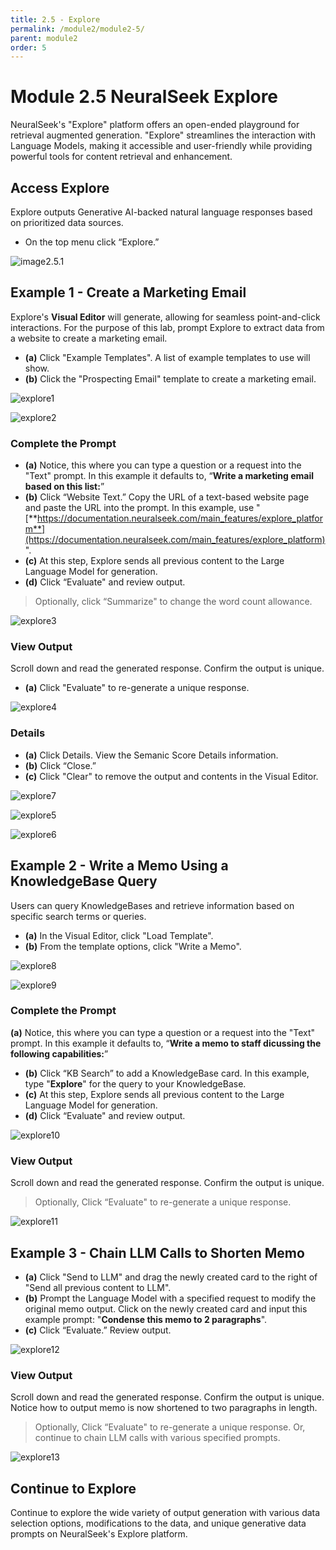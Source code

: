 ```yaml
---
title: 2.5 - Explore
permalink: /module2/module2-5/
parent: module2
order: 5
---
```


# Module 2.5 NeuralSeek Explore

NeuralSeek's "Explore" platform offers an open-ended playground for retrieval augmented generation. "Explore" streamlines the interaction with Language Models, making it accessible and user-friendly while providing powerful tools for content retrieval and enhancement.

## Access Explore

Explore outputs Generative AI-backed natural language responses based on prioritized data sources.

- On the top menu click “Explore.” 

![image2.5.1](images/image2.5.1.png)

## Example 1 - Create a Marketing Email

Explore's **Visual Editor** will generate, allowing for seamless point-and-click interactions. For the purpose of this lab, prompt Explore to extract data from a website to create a marketing email. 

- **(a)** Click "Example Templates". A list of example templates to use will show.
- **(b)** Click the "Prospecting Email" template to create a marketing email. 

![explore1](images/explore1.png)

![explore2](images/explore2.png)

### Complete the Prompt

- **(a)** Notice, this where you can type a question or a request into the "Text" prompt. In this example it defaults to, “**Write a marketing email based on this list:**” 
- **(b)** Click “Website Text.” Copy the URL of a text-based website page and paste the URL into the prompt. In this example, use "[**https://documentation.neuralseek.com/main_features/explore_platform**](https://documentation.neuralseek.com/main_features/explore_platform)". 
- **(c)** At this step, Explore sends all previous content to the Large Language Model for generation.
- **(d)** Click “Evaluate" and review output.
> Optionally, click “Summarize" to change the word count allowance. 

![explore3](images/explore3.png)

### View Output

Scroll down and read the generated response. Confirm the output is unique.

- **(a)** Click "Evaluate" to re-generate a unique response. 

![explore4](images/explore4.png)

### Details

- **(a)** Click Details. View the Semanic Score Details information. 
- **(b)** Click “Close.”
- **(c)** Click "Clear" to remove the output and contents in the Visual Editor. 

![explore7](images/explore7.png)

![explore5](images/explore5.png)

![explore6](images/explore6.png)

## Example 2 - Write a Memo Using a KnowledgeBase Query

Users can query KnowledgeBases and retrieve information based on specific search terms or queries.

- **(a)** In the Visual Editor, click "Load Template".
- **(b)** From the template options, click "Write a Memo". 

![explore8](images/explore8.png)

![explore9](images/explore9.png)

### Complete the Prompt

**(a)** Notice, this where you can type a question or a request into the "Text" prompt. In this example it defaults to, “**Write a memo to staff dicussing the following capabilities:**” 
- **(b)** Click “KB Search” to add a KnowledgeBase card. In this example, type "**Explore**" for the query to your KnowledgeBase.  
- **(c)** At this step, Explore sends all previous content to the Large Language Model for generation.
- **(d)** Click “Evaluate" and review output.

![explore10](images/explore10.png)

### View Output

Scroll down and read the generated response. Confirm the output is unique.

> Optionally, Click “Evaluate" to re-generate a unique response.

![explore11](images/explore11.png)

## Example 3 - Chain LLM Calls to Shorten Memo

- **(a)** Click "Send to LLM" and drag the newly created card to the right of "Send all previous content to LLM".
- **(b)** Prompt the Language Model with a specified request to modify the original memo output. Click on the newly created card and input this example prompt: "**Condense this memo to 2 paragraphs**". 
- **(c)** Click “Evaluate.” Review output.

![explore12](images/explore12.png)


### View Output

Scroll down and read the generated response. Confirm the output is unique. Notice how to output memo is now shortened to two paragraphs in length. 

> Optionally, Click “Evaluate" to re-generate a unique response. Or, continue to chain LLM calls with various specified prompts. 

![explore13](images/explore13.png)

<!---## Use Data from a Document

Users can access content from local files such as PDFs, Docs, CSVs, XLS, and TXT.

- **(a)** Type a question or request in the text box. In this example, "Write a marketing email promoting this customer success story."
- **(b)** On the left menu under "Get Data", click “Upload Document.” 
- **(c)** Select the preferred document, click “Open.”

![image2.5.9](images/image2.5.9.png)

## Evaluate output

- **(a)** On the left menu, confirm document is added. 
- **(b)** Click on the document to bring the contents into the prompt. 
- **(c)** Click “Evaluate.”

![image2.5.10](images/image2.5.10.png)

## Review details of output

Scroll down to read the generated promotional email. Notice how the output used specific information from the uploaded document throughout the response.

![image2.5.11](images/image2.5.11.png)--->


## Continue to Explore 

Continue to explore the wide variety of output generation with various data selection options, modifications to the data, and unique generative data prompts on NeuralSeek's Explore platform.  
